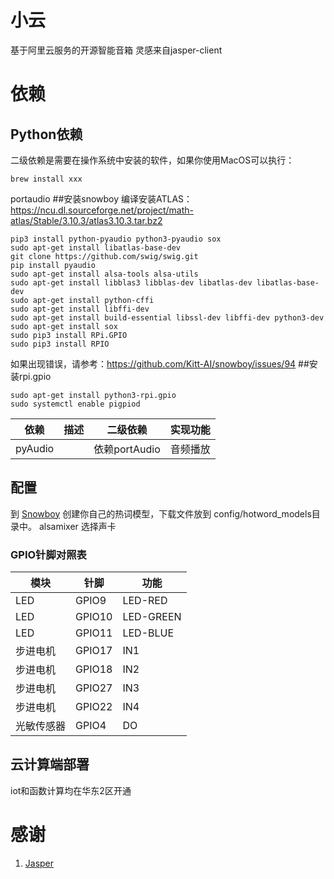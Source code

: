 # 小云 
基于阿里云服务的开源智能音箱
灵感来自jasper-client



# 依赖
## Python依赖
二级依赖是需要在操作系统中安装的软件，如果你使用MacOS可以执行：
```
brew install xxx  
```
portaudio
##安装snowboy
编译安装ATLAS：
https://ncu.dl.sourceforge.net/project/math-atlas/Stable/3.10.3/atlas3.10.3.tar.bz2

```
pip3 install python-pyaudio python3-pyaudio sox
sudo apt-get install libatlas-base-dev
git clone https://github.com/swig/swig.git
pip install pyaudio
sudo apt-get install alsa-tools alsa-utils
sudo apt-get install libblas3 libblas-dev libatlas-dev libatlas-base-dev
sudo apt-get install python-cffi
sudo apt-get install libffi-dev
sudo apt-get install build-essential libssl-dev libffi-dev python3-dev
sudo apt-get install sox
sudo pip3 install RPi.GPIO
sudo pip3 install RPIO
```
如果出现错误，请参考：https://github.com/Kitt-AI/snowboy/issues/94
##安装rpi.gpio
```
sudo apt-get install python3-rpi.gpio
sudo systemctl enable pigpiod
```

| 依赖 | 描述 | 二级依赖 | 实现功能 |  
|-----|----|----|----|
| pyAudio | | 依赖portAudio | 音频播放 | 


## 配置
到 [Snowboy](https://snowboy.kitt.ai/dashboard) 创建你自己的热词模型，下载文件放到
config/hotword_models目录中。
alsamixer  选择声卡
### GPIO针脚对照表
| 模块 | 针脚 | 功能 |
|----|----|----|
| LED | GPIO9 | LED-RED | 
| LED | GPIO10 | LED-GREEN | 
| LED | GPIO11 | LED-BLUE |
| 步进电机 | GPIO17 | IN1 |
| 步进电机 | GPIO18 | IN2 |
| 步进电机 | GPIO27 | IN3 |
| 步进电机 | GPIO22 | IN4 |
| 光敏传感器 | GPIO4 | DO |


## 云计算端部署
iot和函数计算均在华东2区开通

# 感谢
1. [Jasper](http://jasperproject.github.io/)






